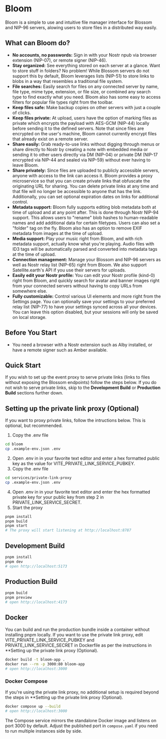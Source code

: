 # Bloom
Bloom is a simple to use and intuitive file manager interface for Blossom and NIP-96 servers, alowing users to store files in a distributed way easily.

## What can Bloom do?
- **No accounts, no passwords:** Sign in with your Nostr npub via browser extension (NIP-07), or remote signer (NIP-46).
- **Stay organized:** See everything stored on each server at a glance. Want to store stuff in folders? No problem! While Blossom servers do not support this by default, Bloom leverages lists (NIP-51) to store links to blobs in a way that resembles a traditional file system.
- **File searches:** Easily search for files on any connected server by name, file type, mime type, extension, or file size, or combined any search type to find exactly what you need. Bloom also has some easy to access filters for popular file types right from the toolbar.
- **Keep files safe:** Make backup copies on other servers with just a couple of clicks.
- **Keep files private:** At upload, users have the option of marking files as private which encrypts the payload with AES-GCM (NIP-44) locally before sending it to the defined servers. Note that since files are encrypted on the user's machine, Bloom cannot currently encrypt files that already exist on a remote server.
- **Share easily:** Grab ready-to-use links without digging through menus or share directly to Nostr by creating a note with embedded media or sending it to other users directly via DM (NIP-04) or private DM (NIP-17 encrypted via NIP-44 and sealed via NIP-59) without ever having to leave Bloom.
- **Share privately:** Since files are uploaded to publicly accessible servers, anyone with access to the link can access it. Bloom provides a proxy microservice so that you can create private links that obfuscate the originating URL for sharing. You can delete private links at any time and that file will no longer be accessible to anyone that has the link. Additionally, you can set optional expiration dates on links for additional control.
- **Metadata support:** Bloom fully supports editing blob metadata both at time of upload and at any point after. This is done through Nostr NIP-94 support. This allows users to "rename" blob hashes to human-readable names and add additional data for certain filetypes. Users can also set a "folder" tag on the fly. Bloom also has an option to remove EXIF metadata from images at the time of upload.
- **Media support:** Play your music right from Bloom, and with rich metadata support, actually know what you're playing. Audio files with ID3 tags will be automatically parsed and converted into metadata tags at the time of upload.
- **Connection management:** Manage your Blossom and NIP-96 servers as well as Nostr relay list (NIP-65) right from Bloom. We also support Satellite.earth's API if you use their servers for uploads.
- **Easily edit your Nostr profile:** You can edit your Nostr profile (kind-0) right from Bloom, and quickly search for avatar and banner images right from your connected servers without having to copy URLs from somewhere else.
- **Fully customizable:** Control various UI elements and more right from the Settings page. You can optionally save your settings to your preferred relay list (NIP-77) to have your settings synced across all your devices. You can leave this option disabled, but your sessions will only be saved on local storage.

## Before You Start
- You need a browser with a Nostr extension such as Alby installed, or have a remote signer such as Amber available.

## Quick Start
If you wish to set up the event proxy to serve private links (links to files without exposing the Blossom endpoints) follow the steps below. If you do not wish to serve private links, skip to the **Development Build** or **Production Build** sections further down.

## Setting up the private link proxy (Optional)

If you want to proxy private links, follow the intructions below. This is optional, but recommended.
1. Copy the .env file
```bash
cd bloom
cp .example-env.json .env
```
2. Open .env in in your favorite text editor and enter a hex formatted public key as the value for VITE_PRIVATE_LINK_SERVICE_PUBKEY.
3. Copy the .env file
```bash
cd services/private-link-proxy
cp .example-env.json .env
```
4. Open .env in in your favorite text editor and enter the hex formatted private key for your public key from step 2 in PRIVATE_LINK_SERVICE_SECRET.
5. Start the proxy
```bash
pnpm install
pnpm build
pnpm start
# The proxy will start listening at http://localhost:8787
```

## Development Build
```bash
pnpm install
pnpm dev
# open http://localhost:5173
```

## Production Build
```bash
pnpm build
pnpm preview
# open http://localhost:4173
```

## Docker
You can build and run the production bundle inside a container without installing pnpm locally. If you want to use the private link proxy, edit VITE_PRIVATE_LINK_SERVICE_PUBKEY and PRIVATE_LINK_SERVICE_SECRET in Dockerfile as per the instructions in **Setting up the private link proxy (Optional).

```bash
docker build -t bloom-app .
docker run --rm -p 3000:80 bloom-app
# open http://localhost:3000
```

### Docker Compose
If you're using the private link proxy, no additional setup is required beyond the steps in **Setting up the private link proxy (Optional).

```bash
docker compose up --build
# open http://localhost:3000
```

The Compose service mirrors the standalone Docker image and listens on port 3000 by default. Adjust the published port in `compose.yaml` if you need to run multiple instances side by side.
